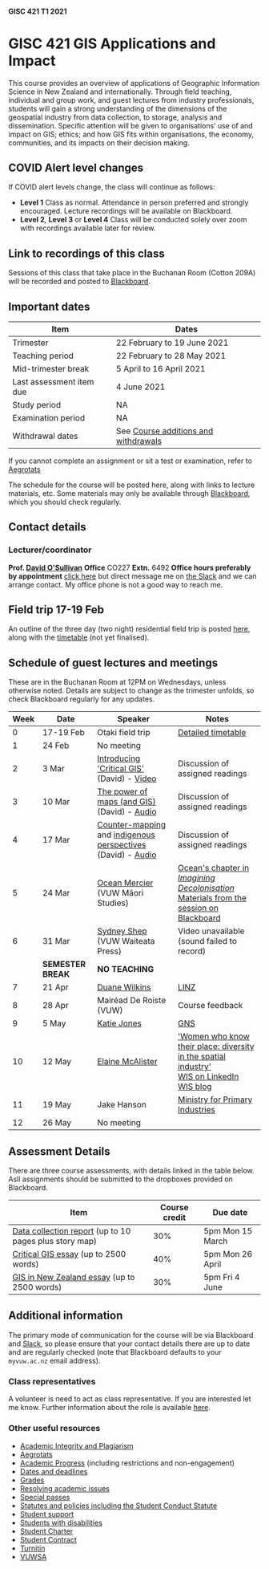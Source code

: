 #### GISC 421 T1 2021
# GISC 421 GIS Applications and Impact
This course provides an overview of applications of Geographic Information Science in New Zealand and internationally. Through field teaching, individual and group work, and guest lectures from industry professionals, students will gain a strong understanding of the dimensions of the geospatial industry from data collection, to storage, analysis and dissemination. Specific attention will be given to organisations’ use of and impact on GIS; ethics; and how GIS fits within organisations, the economy, communities, and its impacts on their decision making.

## COVID Alert level changes
If COVID alert levels change, the class will continue as follows:
+ **Level 1** Class as normal. Attendance in person preferred and strongly encouraged. Lecture recordings will be available on Blackboard.
+ **Level 2**, **Level 3** or **Level 4** Class will be conducted solely over zoom with recordings available later for review.

## Link to recordings of this class
Sessions of this class that take place in the Buchanan Room (Cotton 209A) will be recorded and posted to [Blackboard](https://blackboard.vuw.ac.nz/webapps/blackboard/content/launchLink.jsp?course_id=_111562_1&tool_id=_3281_1&tool_type=TOOL&mode=cpview&mode=reset).

## Important dates

Item | Dates
 -- | --
Trimester | 22 February to 19 June 2021
Teaching period | 22 February to 28 May 2021
Mid-trimester break | 5 April to 16 April 2021
Last assessment item due | 4 June 2021
Study period | NA
Examination period | NA
Withdrawal dates | See [Course additions and withdrawals](www.victoria.ac.nz/home/admisenrol/payments/withdrawalsrefunds)

If you cannot complete an assignment or sit a test or examination, refer to [Aegrotats](www.victoria.ac.nz/home/study/exams-and-assessments/aegrotat)

The schedule for the course will be posted here, along with links to lecture materials, etc. Some materials may only be available through [Blackboard](https://blackboard.vuw.ac.nz/), which you should check regularly.

## Contact details
### Lecturer/coordinator
**Prof. [David O'Sullivan](mailto:david.osullivan@vuw.ac.nz)**
**Office** CO227 **Extn.** 6492 **Office hours preferably by appointment** [click here](http://calendly.com/dosullivan) but direct message me on [the Slack](https://vuwgisc2021.slack.com) and we can arrange contact. My office phone is not a good way to reach me.

## Field trip 17-19 Feb
An outline of the three day (two night) residential field trip is posted [here](field-trip/README.md), along with the [timetable](field-trip/timetable.md) (not yet finalised).

## Schedule of guest lectures and meetings
These are in the Buchanan Room at 12PM on Wednesdays, unless otherwise noted. Details are subject to change as the trimester unfolds, so check Blackboard regularly for any updates.

Week | Date | Speaker | Notes
-- | -- | -- | --
0 | 17-19 Feb | Otaki field trip | [Detailed timetable](field-trip/timetable.md)
1 | 24 Feb | No meeting
2 | 3 Mar | [Introducing 'Critical GIS'](critical-gis-essay.md#critical-gis) (David) - [Video](https://blackboard.vuw.ac.nz/webapps/blackboard/content/listContentEditable.jsp?content_id=_3013288_1&course_id=_111562_1) | Discussion of assigned readings
3 | 10 Mar | [The power of maps (and GIS)](critical-gis-essay.md#the-power-of-maps-and-gis) (David) - [Audio](https://southosullivan.com/gisc421/videos/GISC-421-03-2021-power-of-maps.mp3) | Discussion of assigned readings
4 | 17 Mar | [Counter-mapping](critical-gis-essay.md#counter-mapping) and [indigenous perspectives](critical-gis-essay.md#non-western-perspectives) (David) - [Audio](https://southosullivan.com/gisc421/videos/GISC-421-04-2021-tupaia-and-counter-mapping.mp3) | Discussion of assigned readings
5 | 24 Mar | [Ocean Mercier](https://people.wgtn.ac.nz/ocean.mercier) (VUW Māori Studies) | [Ocean's chapter in _Imagining Decolonisation_](http://imaginingdecolonisation.bwb.co.nz/chapter2.html#Chapter2)<br />[Materials from the session on Blackboard](https://blackboard.vuw.ac.nz/webapps/blackboard/content/listContentEditable.jsp?content_id=_3028794_1&course_id=_111562_1)
6 | 31 Mar | [Sydney Shep](https://www.wgtn.ac.nz/wtapress/about/staff/sydney-shep) (VUW Waiteata Press) | Video unavailable (sound failed to record)
 | | **SEMESTER BREAK** | **NO TEACHING**
7 | 21 Apr | [Duane Wilkins](https://www.geo.kiwi/) | [LINZ](https://www.linz.govt.nz/)
8 | 28 Apr | Mairéad De Roiste (VUW) | Course feedback
9 | 5 May | [Katie Jones](https://www.gns.cri.nz/who/staff/2380.html) | [GNS](https://www.gns.cri.nz/) | [Katie's presentation video](https://vstream.hosted.panopto.com/Panopto/Pages/Viewer.aspx?id=721fce23-d75f-4f01-a91c-accf01712314)
10 | 12 May | [Elaine McAlister](https://www.linkedin.com/in/elaine-mcalister-75b3064/) | ['Women who know their place: diversity in the spatial industry'](https://vstream.hosted.panopto.com/Panopto/Pages/Viewer.aspx?id=5d4cc544-a80c-4157-924c-accf01712332)<br>[WIS on LinkedIn](https://www.linkedin.com/groups/4057396 )<br>[WIS blog](https://womeninspatial.wordpress.com/)
11 | 19 May | Jake Hanson | [Ministry for Primary Industries](https://mpi.maps.arcgis.com/home/index.html)  
12 | 26 May | No meeting |

## Assessment Details
There are three course assessments, with details linked in the table below. Asll assignments should be submitted to the dropboxes provided on Blackboard.

Item | Course credit | Due date
-- | -- | --
[Data collection report](data-collection-report.md) (up to 10 pages plus story map) | 30% | 5pm Mon 15 March
[Critical GIS essay](critical-gis-essay.md) (up to 2500 words) | 40% | 5pm Mon 26 April
[GIS in New Zealand essay](gis-in-new-zealand-essay.md) (up to 2500 words) | 30% | 5pm Fri 4 June

## Additional information
The primary mode of communication for the course will be via Blackboard and [Slack](https://vuwgisc2021.slack.com), so please ensure that your contact details there are up to date and are regularly checked (note that Blackboard defaults to your `myvuw.ac.nz` email address).

### Class representatives
A volunteer is need to act as class representative. If you are interested let me know. Further information about the role is available [here](https://www.vuwsa.org.nz/class-representatives/).

### Other useful resources
+ [Academic Integrity and Plagiarism](https://www.wgtn.ac.nz/home/study/plagiarism)
+ [Aegrotats](https://www.wgtn.ac.nz/home/study/exams-and-assessments/aegrotat)
+ [Academic Progress](https://www.wgtn.ac.nz/home/study/academic-progress) (including restrictions and non-engagement)
+ [Dates and deadlines](https://www.wgtn.ac.nz/home/study/dates)
+ [Grades](https://www.wgtn.ac.nz/home/study/exams-and-assessments/grades)
+ [Resolving academic issues](https://www.wgtn.ac.nz/home/about/avcacademic/publications2#grievances)
+ [Special passes](https://www.wgtn.ac.nz/home/about/avcacademic/publications2#specialpass)
+ [Statutes and policies including the Student Conduct Statute](https://www.wgtn.ac.nz/home/about/policy)
+ [Student support](https://www.wgtn.ac.nz/home/viclife/studentservice)
+ [Students with disabilities](https://www.wgtn.ac.nz/st_services/disability)
+ [Student Charter](https://www.wgtn.ac.nz/learning-teaching/partnership/student-charter)
+ [Student Contract](https://www.wgtn.ac.nz/home/admisenrol/enrol/studentcontract)
+ [Turnitin](http://www.cad.vuw.ac.nz/wiki/Turnitin.html)
+ [VUWSA](https://www.vuwsa.org.nz)
